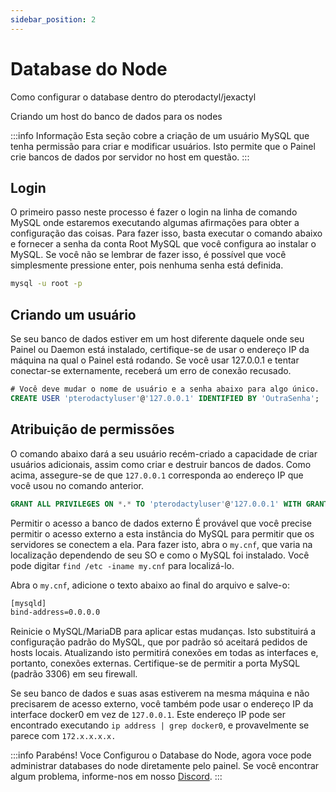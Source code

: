 ```yaml
---
sidebar_position: 2
---
```


# Database do Node
Como configurar o database dentro do pterodactyl/jexactyl

Criando um host do banco de dados para os nodes

:::info Informação
Esta seção cobre a criação de um usuário MySQL que tenha permissão para criar e modificar usuários. Isto permite que o Painel crie bancos de dados por servidor no host em questão.
:::

## Login

O primeiro passo neste processo é fazer o login na linha de comando MySQL onde estaremos executando algumas afirmações para obter a configuração das coisas. Para fazer isso, basta executar o comando abaixo e fornecer a senha da conta Root MySQL que você configura ao instalar o MySQL. Se você não se lembrar de fazer isso, é possível que você simplesmente pressione enter, pois nenhuma senha está definida.

```bash
mysql -u root -p
```


## Criando um usuário

Se seu banco de dados estiver em um host diferente daquele onde seu Painel ou Daemon está instalado, certifique-se de usar o endereço IP da máquina na qual o Painel está rodando. Se você usar 127.0.0.1 e tentar conectar-se externamente, receberá um erro de conexão recusado.

```sql
# Você deve mudar o nome de usuário e a senha abaixo para algo único.
CREATE USER 'pterodactyluser'@'127.0.0.1' IDENTIFIED BY 'OutraSenha';
```

## Atribuição de permissões

O comando abaixo dará a seu usuário recém-criado a capacidade de criar usuários adicionais, assim como criar e destruir bancos de dados. Como acima, assegure-se de que ``127.0.0.1`` corresponda ao endereço IP que você usou no comando anterior.

```sql
GRANT ALL PRIVILEGES ON *.* TO 'pterodactyluser'@'127.0.0.1' WITH GRANT OPTION;
```

Permitir o acesso a banco de dados externo
É provável que você precise permitir o acesso externo a esta instância do MySQL para permitir que os servidores se conectem a ela. Para fazer isto, abra o ``my.cnf``, que varia na localização dependendo de seu SO e como o MySQL foi instalado. Você pode digitar ``find /etc -iname my.cnf`` para localizá-lo.

Abra o ``my.cnf``, adicione o texto abaixo ao final do arquivo e salve-o:

```bash
[mysqld]
bind-address=0.0.0.0
```

Reinicie o MySQL/MariaDB para aplicar estas mudanças. Isto substituirá a configuração padrão do MySQL, que por padrão só aceitará pedidos de hosts locais. Atualizando isto permitirá conexões em todas as interfaces e, portanto, conexões externas. Certifique-se de permitir a porta MySQL (padrão 3306) em seu firewall.

Se seu banco de dados e suas asas estiverem na mesma máquina e não precisarem de acesso externo, você também pode usar o endereço IP da interface docker0 em vez de ``127.0.0.1``. Este endereço IP pode ser encontrado executando ``ip address | grep docker0``, e provavelmente se parece com ``172.x.x.x.x.``

:::info Parabéns!
Voce Configurou o Database do Node, agora voce pode administrar databases do node diretamente pelo painel.
Se você encontrar algum problema, informe-nos em nosso [Discord](https://discord.gg/8r7n7mU33R).
:::
